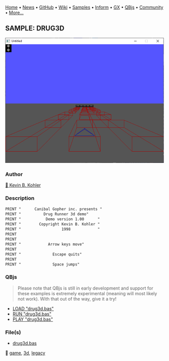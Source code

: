[Home](https://qb64.com) • [News](../../news.md) • [GitHub](https://github.com/QB64Official/qb64) • [Wiki](https://github.com/QB64Official/qb64/wiki) • [Samples](../../samples.md) • [Inform](../../inform.md) • [GX](../../gx.md) • [QBjs](../../qbjs.md) • [Community](../../community.md) • [More...](../../more.md)

## SAMPLE: DRUG3D

![screenshot.png](img/screenshot.png)

### Author

[🐝 Kevin B. Kohler](../kevin-b.-kohler.md) 

### Description

```text
PRINT "      Canibal Gopher inc. presents "
PRINT "          Drug Runner 3d demo"
PRINT "           Demo version 1.00      "
PRINT "        Copyright Kevin B. Kohler "
PRINT "                  1998            "
PRINT
PRINT
PRINT "            Arrow keys move"
PRINT
PRINT "              Escape quits"
PRINT
PRINT "              Space jumps"
```

### QBjs

> Please note that QBjs is still in early development and support for these examples is extremely experimental (meaning will most likely not work). With that out of the way, give it a try!

* [LOAD "drug3d.bas"](https://v6p9d9t4.ssl.hwcdn.net/html/5963335/index.html?src=https://qb64.com/samples/drug3d/src/drug3d.bas)
* [RUN "drug3d.bas"](https://v6p9d9t4.ssl.hwcdn.net/html/5963335/index.html?mode=auto&src=https://qb64.com/samples/drug3d/src/drug3d.bas)
* [PLAY "drug3d.bas"](https://v6p9d9t4.ssl.hwcdn.net/html/5963335/index.html?mode=play&src=https://qb64.com/samples/drug3d/src/drug3d.bas)

### File(s)

* [drug3d.bas](src/drug3d.bas)

🔗 [game](../game.md), [3d](../3d.md), [legacy](../legacy.md)

